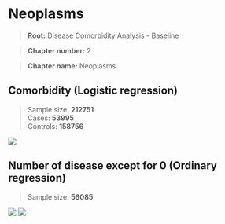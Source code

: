 # Neoplasms

> **Root:** Disease Comorbidity Analysis - Baseline

> **Chapter number:** 2  

> **Chapter name:** Neoplasms  

## Comorbidity (Logistic regression)
> Sample size: **212751**  
> Cases: **53995**  
> Controls: **158756**
<img src="/Chapter/Figures/Incidence/LG/Chapter_2.png"/>
<CsvTable src="/Chapter/Data/Incidence/LG/LG_Chapter_2.csv" label="🔍 View full results" />

## Number of disease except for 0 (Ordinary regression)
> Sample size: **56085**
<img src="/Chapter/Figures/Incidence/Histogram/Chapter_2_in.png"/>
<CsvTable src="/Chapter/Data/Incidence/Histogram/Chapter_2_in.csv" label="🔍 View full results" />

<img src="/Chapter/Figures/Incidence/ORD/Chapter_2.png"/>
<CsvTable src="/Chapter/Data/Incidence/ORD/ORD_Chapter_2.csv" label="🔍 View full results" />
